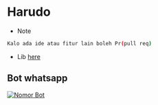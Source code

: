 # Harudo

* Note
 ```bash
 Kalo ada ide atau fitur lain boleh Pr(pull req)
 ```

* Lib [here](https://github.com/carlxjoe/Harudo/tree/main/lib)
## Bot whatsapp
[![Nomor Bot](https://img.shields.io/badge/Bot-25D366?style=for-the-badge&logo=whatsapp&logoColor=white)](https://chat.whatsapp.com/EBI5SZfyE8Z6i4UJpcs9Tl)

